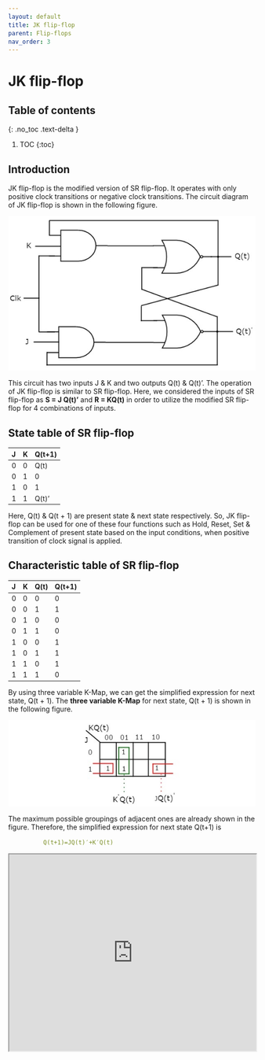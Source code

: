 ```yaml
---
layout: default
title: JK flip-flop
parent: Flip-flops
nav_order: 3
---
```


# JK flip-flop

## Table of contents
{: .no_toc .text-delta }

1. TOC
{:toc}

## Introduction

JK flip-flop is the modified version of SR flip-flop. It operates with only positive clock transitions or negative clock transitions. The circuit diagram of JK flip-flop is shown in the following figure.

<div style="text-align:center"><img src="../../assets/images/jk_flipflop.jpg" /></div>

This circuit has two inputs J & K and two outputs Q(t) & Q(t)’. The operation of JK flip-flop is similar to SR flip-flop. Here, we considered the inputs of SR flip-flop as **S = J Q(t)’** and **R = KQ(t)** in order to utilize the modified SR flip-flop for 4 combinations of inputs.

## State table of **SR** flip-flop

| J      |    K    |   Q(t+1) |
|:-------|:--------|:---------|
|  0     |    0    |  Q(t)    |
|  0     |    1    |    0     |
|  1     |    0    |    1     |
|  1     |    1    |  Q(t)’   |

Here, Q(t) & Q(t + 1) are present state & next state respectively. So, JK flip-flop can be used for one of these four functions such as Hold, Reset, Set & Complement of present state based on the input conditions, when positive transition of clock signal is applied.

## Characteristic table of SR flip-flop


| J      |    K    |   Q(t) |   Q(t+1) |
|:-------|:--------|:-------|:---------|
|0	|0	|0	|0|
|0	|0	|1	|1|
|0	|1	|0	|0|
|0	|1	|1	|0|
|1	|0	|0	|1|
|1	|0	|1	|1|
|1	|1	|0	|1|
|1	|1	|1	|0|

By using three variable K-Map, we can get the simplified expression for next state, Q(t + 1). The **three variable K-Map** for next state, Q(t + 1) is shown in the following figure.

<div style="text-align:center"><img src="../../assets/images/jk_3_variable_kmap.jpg" /></div>

The maximum possible groupings of adjacent ones are already shown in the figure. Therefore, the simplified expression for next state Q(t+1) is
```yaml
          Q(t+1)=JQ(t)′+K′Q(t)
```

<iframe width="100%" height="400px" src="https://circuitverse.org/simulator/embed/12263" id="projectPreview" scrolling="no" webkitAllowFullScreen mozAllowFullScreen allowFullScreen> </iframe>